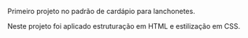 Primeiro projeto no padrão de cardápio para lanchonetes.

Neste projeto foi aplicado estruturação em HTML e estilização em CSS.

